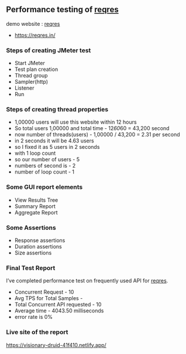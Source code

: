 ## Performance testing of [reqres](https://reqres.in/)

demo website : [reqres](https://reqres.in/)
- https://reqres.in/

### Steps of creating JMeter test
- Start JMeter
- Test plan creation
- Thread group
- Sampler(http)
- Listener
- Run
### Steps of creating thread properties
- 1,00000 users will use this website within 12 hours
- So total users 1,00000 and total time - 12*60*60 = 43,200 second
- now number of threads(users) - 1,00000 / 43,200 = 2.31 per second
- in 2 seconds it will be 4.63 users
- so I fixed it as 5 users in 2 seconds
- with 1 loop count
- so our number of users - 5
- numbers of second is - 2
- number of loop count - 1

### Some GUI report elements
- View Results Tree
- Summary Report
- Aggregate Report
### Some Assertions
- Response assertions
- Duration assertions
- Size assertions

### Final Test Report
I’ve completed performance test on frequently used API for [reqres](https://reqres.in/).

- Concurrent Request - 10
- Avg TPS for Total Samples - 
- Total Concurrent API requested - 10
- Average time - 4043.50 milliseconds
- error rate is 0%
### Live site of the report

https://visionary-druid-41f410.netlify.app/





